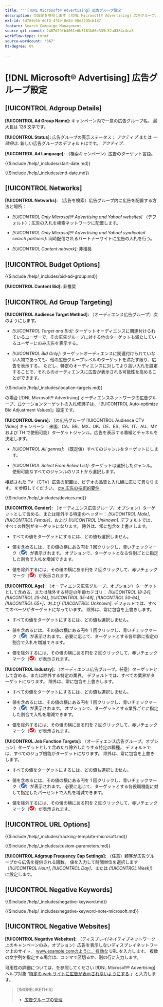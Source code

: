 ```yaml
---
title: '''[!DNL Microsoft® Advertising] 広告グループ設定'
description: の設定を参照します [!DNL Microsoft® Advertising] 広告グループ。
exl-id: 5d788e5b-ddf3-4f4e-8e8d-98e3235cb187
feature: Search Campaign Management
source-git-commit: 2407d29fb4061e6b3181b86c335c52a8384c4ca3
workflow-type: tm+mt
source-wordcount: '667'
ht-degree: 0%

---
```


# [!DNL Microsoft® Advertising] 広告グループ設定

## [!UICONTROL Adgroup Details]

**[!UICONTROL Ad Group Name]:** キャンペーン内で一意の広告グループ名。 最大長は 128 文字です。

**[!UICONTROL Status]:** 広告グループの表示ステータス： *アクティブ* または *一時停止*. 新しい広告グループのデフォルトはです。 *アクティブ*.

**[!UICONTROL Ad Language]:** （検索キャンペーン）広告のターゲット言語。

<!-- **[!UICONTROL Start Date]:** -->

{{$include /help/_includes/start-date.md}}

<!-- **[!UICONTROL End Date]:** -->

{{$include /help/_includes/end-date.md}}

## [!UICONTROL Networks]

**[!UICONTROL Networks]:** （広告を検索）広告グループ内に広告を配置する方法と場所：

* *[!UICONTROL Only Microsoft® Advertising and Yahoo! websites]* （デフォルト）：広告の入札を検索ネットワークに配置します。

* *[!UICONTROL Only Microsoft® Advertising and Yahoo! syndicated search partners]:* 同時配信されるパートナーサイトに広告の入札を行う。

* *[!UICONTROL Content network]:* 非推奨

## [!UICONTROL Budget Options]

<!-- **[!UICONTROL Bid]:** -->

{{$include /help/_includes/bid-ad-group.md}}

**[!UICONTROL Content Bid]:** 非推奨

## [!UICONTROL Ad Group Targeting]

**[!UICONTROL Audience Target Method]:** （オーディエンス広告グループ）次のようにします。

* *[!UICONTROL Target and Bid]:* ターゲットオーディエンスに関連付けられているユーザーで、その広告グループに対する他のターゲットも満たしているユーザーにのみ広告を表示する。

* *[!UICONTROL Bid Only]:* ターゲットオーディエンスに関連付けられていない人物であっても、他の広告グループレベルのターゲットを満たす限り、広告を表示する。 ただし、特定のオーディエンスに対してより高い入札を設定することで、それらのオーディエンスに広告が表示される可能性を高めることができます。

<!-- **[!UICONTROL Location Target]:** -->

{{$include /help/_includes/location-targets.md}}

の場合 [!DNL Microsoft® Advertising] オーディエンスネットワークの広告グループ、ロケーションターゲットの入札修飾子は、「[!UICONTROL Auto-optimize Bid Adjustment Values]」設定です。

**[!UICONTROL Genre]:** （の広告グループ [!UICONTROL Audience CTV Video] キャンペーン：米国、CA、BR、MX、UK、DE、ES、FR、IT、AU、MY および TH で使用可能<!-- Should that go in the campaign sub-type description instead, or is this applicable for this feature only? -->）ターゲットジャンル。広告を表示する番組とチャネルを決定します。

* *[!UICONTROL All genres]:* （既定値）すべてのジャンルをターゲットにします。

* *[!UICONTROL Select From Below List]:* ターゲットは選択したジャンル。 使用可能なすべてのジャンルのリストから選択します。

接続された TV （CTV）広告の配置は、ビデオの品質と入札額に応じて異なります。 を参照してください。 [ctv 広告の技術的要件](https://help.ads.microsoft.com/#apex/ads/en/60102/0/#TechnicalRequirements).

<!-- **[!UICONTROL Devices]:** -->

{{$include /help/_includes/devices.md}}

**[!UICONTROL Gender]:** （オーディエンス広告グループ。オプション）ターゲットとして含める、または除外する特定のヘッダー： *[!UICONTROL Male]*, *[!UICONTROL Female]*、および *[!UICONTROL Unknown]*. デフォルトでは、すべての性別がターゲットになります。 除外は、常に包含を上書きします。

* すべての値をターゲットにするには、どの値も選択しません。

* 値を含めるには、その値の横にある円を 1 回クリックし、青いチェックマーク（![次を含める](/help/search-social-commerce/assets/include.png "次を含める")）が表示されます。 オプションで、ターゲットとなる性別ごとに指定した割合で入札を増減できます。

* 値を除外するには、その値の横にある円を 2 回クリックして、赤いチェックマーク（![除外](/help/search-social-commerce/assets/exclude.png "除外")）が表示されます。

**[!UICONTROL Age]:** （オーディエンス広告グループ。オプション）ターゲットとして含める、または除外する特定の年齢カテゴリ： *[!UICONTROL 18-24]*, *[!UICONTROL 25-34]*, *[!UICONTROL 35-49]*, *[!UICONTROL 50-64]*, *[!UICONTROL 65+]*、および *[!UICONTROL Unknown]*. デフォルトでは、すべてのページがターゲットになっています。 除外は、常に包含を上書きします。

* すべての値をターゲットにするには、どの値も選択しません。

* 値を含めるには、その値の横にある円を 1 回クリックし、青いチェックマーク（![次を含める](/help/search-social-commerce/assets/include.png "次を含める")）が表示されます。 必要に応じて、ターゲットとする各年齢に指定の割合で入札を増減できます。

* 値を除外するには、その値の横にある円を 2 回クリックして、赤いチェックマーク（![除外](/help/search-social-commerce/assets/exclude.png "除外")）が表示されます。

**[!UICONTROL Industry]:** （オーディエンス広告グループ。任意）ターゲットとして含める、または除外する特定の業界。 デフォルトでは、すべての業界がターゲットになります。 除外は、常に包含を上書きします。

* すべての値をターゲットにするには、どの値も選択しません。

* 値を含めるには、その値の横にある円を 1 回クリックし、青いチェックマーク（![次を含める](/help/search-social-commerce/assets/include.png "次を含める")）が表示されます。 オプションで、ターゲットとする業界ごとに指定した割合で入札を増減できます。

* 値を除外するには、その値の横にある円を 2 回クリックして、赤いチェックマーク（![除外](/help/search-social-commerce/assets/exclude.png "除外")）が表示されます。

**[!UICONTROL Job Function Targets]:** （オーディエンス広告グループ。オプション）ターゲットとして含めたり除外したりする特定の職種。 デフォルトでは、すべてのジョブ機能がターゲットになります。 除外は、常に包含を上書きします。

* すべての値をターゲットにするには、どの値も選択しません。

* 値を含めるには、その値の横にある円を 1 回クリックし、青いチェックマーク（![次を含める](/help/search-social-commerce/assets/include.png "次を含める")）が表示されます。 必要に応じて、ターゲットとする各役職機能に対して指定したパーセントで入札を増減できます。

* 値を除外するには、その値の横にある円を 2 回クリックして、赤いチェックマーク（![除外](/help/search-social-commerce/assets/exclude.png "除外")）が表示されます。

## [!UICONTROL URL Options]

<!-- **[!UICONTROL Tracking Template]:** -->

{{$include /help/_includes/tracking-template-microsoft.md}}

<!-- **[!UICONTROL Custom Parameters]:** -->

{{$include /help/_includes/custom-parameters.md}}

**[!UICONTROL Adgroup Frequency Cap Settings]:** （任意）顧客が広告グループから広告を提供される回数。 値を入力して時間単位を選択します（*[!UICONTROL Hour]*, *[!UICONTROL Day]*、または *[!UICONTROL Week]*）に設定します。

## [!UICONTROL Negative Keywords]

<!-- **[!UICONTROL Negative Keywords]:** -->

{{$include /help/_includes/negative-keyword.md}}

<!-- Note for **[!UICONTROL Negative Keywords]:** -->

{{$include /help/_includes/negative-keyword-note-microsoft.md}}

## [!UICONTROL Negative Websites]

**[!UICONTROL Negative Websites]:** （ディスプレイ/ネイティブネットワーク上のキャンペーンのみ。オプション）広告を表示しないディスプレイネットワーク上のサイト。 www.example.comのように、有効な URL を入力します。 複数の文字列を指定する場合は、コンマで区切るか、別の行に入力します。

可用性の詳細については、を参照してください [!DNL Microsoft® Advertising] ヘルプ対象&#39;&#39;[特定の web サイトに広告が表示されないようにする](https://help.ads.microsoft.com/#apex/bae/en/14061/0).」と入力します。

>[!MORELIKETHIS]
>
>* [広告グループの管理](/help/search-social-commerce/campaign-management/campaigns/ad-group-manage.md)
